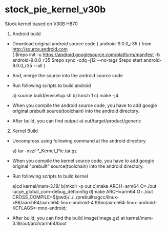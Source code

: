 # stock_pie_kernel_v30b
Stock kernel based on V30B H870

1. Android build
  - Download original android source code ( android-9.0.0_r35  ) from http://source.android.com   
  ( 
    $repo init -u https://android.googlesource.com/platform/manifest -b android-9.0.0_r35
    $repo sync -cdq -j12 --no-tags
    $repo start android-9.0.0_r35 --all 
  )
  - And, merge the source into the android source code
  - Run following scripts to build android
  
    a) source build/envsetup.sh
    b) lunch 1
    c) make -j4
	
  - When you compile the android source code, you have to add google original prebuilt source(toolchain) into the android directory.
  - After build, you can find output at out/target/product/generic

2. Kernel Build  
  - Uncompress using following command at the android directory
  
    a) tar -xvzf *_Kernel_Pie.tar.gz 
	
  - When you compile the kernel source code, you have to add google original "prebuilt" source(toolchain) into the android directory.
  - Run following scripts to build kernel
    
	a)cd kernel/msm-3.18/
	b)mkdir -p out 
	c)make ARCH=arm64 O=./out lucye_global_com-debug_defconfig 
	d)make ARCH=arm64 O=./out CROSS_COMPILE=$(pwd)/../../prebuilts/gcc/linux-x86/aarch64/aarch64-linux-android-4.9/bin/aarch64-linux-android- KCFLAGS=-mno-android;


 
- After build, you can find the build image(Image.gz) at kernel/msm-3.18/out/arch/arm64/boot 
